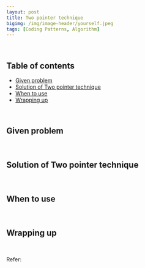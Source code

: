```yaml
---
layout: post
title: Two pointer technique
bigimg: /img/image-header/yourself.jpeg
tags: [Coding Patterns, Algorithm]
---
```





<br>

## Table of contents
- [Given problem](#given-problem)
- [Solution of Two pointer technique](#)
- [When to use]()
- [Wrapping up]()


<br>

## Given problem






<br>

## Solution of Two pointer technique






<br>

## When to use





<br>

## Wrapping up




<br>

Refer:

